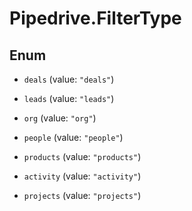 # Pipedrive.FilterType

## Enum


* `deals` (value: `"deals"`)

* `leads` (value: `"leads"`)

* `org` (value: `"org"`)

* `people` (value: `"people"`)

* `products` (value: `"products"`)

* `activity` (value: `"activity"`)

* `projects` (value: `"projects"`)


